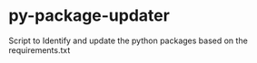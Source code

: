 # py-package-updater
Script to Identify and update the python packages based on the requirements.txt
